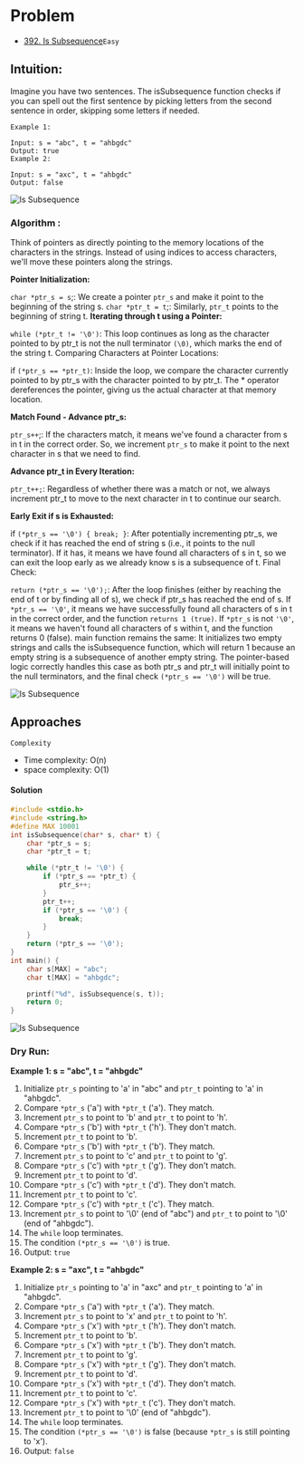 # Problem

- [392. Is Subsequence](https://leetcode.com/problems/is-subsequence/)`Easy`

## Intuition:

Imagine you have two sentences. The isSubsequence function checks if you can spell out the first sentence by picking letters from the second sentence in order, skipping some letters if needed.

```plain
Example 1:

Input: s = "abc", t = "ahbgdc"
Output: true
Example 2:

Input: s = "axc", t = "ahbgdc"
Output: false
```

![Is Subsequence](./img/392a.png "Is Subsequence")


### Algorithm :

Think of pointers as directly pointing to the memory locations of the characters in the strings. Instead of using indices to access characters, we'll move these pointers along the strings.

**Pointer Initialization:**

`char *ptr_s = s`;: We create a pointer `ptr_s` and make it point to the beginning of the string s.
`char *ptr_t = t`;: Similarly, `ptr_t` points to the beginning of string t.
**Iterating through t using a Pointer:**

`while (*ptr_t != '\0')`: This loop continues as long as the character pointed to by ptr_t is not the null terminator `(\0)`, which marks the end of the string t.
Comparing Characters at Pointer Locations:

if `(*ptr_s == *ptr_t)`: Inside the loop, we compare the character currently pointed to by ptr_s with the character pointed to by ptr_t. The * operator dereferences the pointer, giving us the actual character at that memory location.

**Match Found - Advance ptr_s:**

`ptr_s++`;: If the characters match, it means we've found a character from s in t in the correct order. So, we increment `ptr_s` to make it point to the next character in s that we need to find.

**Advance ptr_t in Every Iteration:**

`ptr_t++;`: Regardless of whether there was a match or not, we always increment ptr_t to move to the next character in t to continue our search.

**Early Exit if s is Exhausted:**

if `(*ptr_s == '\0') { break; }`: After potentially incrementing ptr_s, we check if it has reached the end of string s (i.e., it points to the null terminator). If it has, it means we have found all characters of s in t, so we can exit the loop early as we already know s is a subsequence of t.
Final Check:

`return (*ptr_s == '\0');`: After the loop finishes (either by reaching the end of t or by finding all of s), we check if ptr_s has reached the end of s.
If `*ptr_s == '\0'`, it means we have successfully found all characters of s in t in the correct order, and the function `returns 1 (true)`.
If `*ptr_s` is not `'\0'`, it means we haven't found all characters of s within t, and the function returns 0 (false).
main function remains the same: It initializes two empty strings and calls the isSubsequence function, which will return 1 because an empty string is a subsequence of another empty string. The pointer-based logic correctly handles this case as both ptr_s and ptr_t will initially point to the null terminators, and the final check `(*ptr_s == '\0')` will be true.

![Is Subsequence](./img/392b.png "Is Subsequence")


## Approaches

<code>Complexity</code>

- Time complexity: O(n)
- space complexity: O(1)


#### Solution
```c
#include <stdio.h>
#include <string.h>
#define MAX 10001
int isSubsequence(char* s, char* t) {
	char *ptr_s = s;
	char *ptr_t = t;

	while (*ptr_t != '\0') {
		if (*ptr_s == *ptr_t) {
			ptr_s++;
		}
		ptr_t++;
		if (*ptr_s == '\0') {
			break;
		}
	}
	return (*ptr_s == '\0');
}
int main() {
	char s[MAX] = "abc";
	char t[MAX] = "ahbgdc";

	printf("%d", isSubsequence(s, t));
	return 0;
}
```
![Is Subsequence](./img/392.png "Is Subsequence")

### Dry Run:

**Example 1: s = "abc", t = "ahbgdc"**

1.  Initialize `ptr_s` pointing to 'a' in "abc" and `ptr_t` pointing to 'a' in "ahbgdc".
2.  Compare `*ptr_s` ('a') with `*ptr_t` ('a'). They match.
3.  Increment `ptr_s` to point to 'b' and `ptr_t` to point to 'h'.
4.  Compare `*ptr_s` ('b') with `*ptr_t` ('h'). They don't match.
5.  Increment `ptr_t` to point to 'b'.
6.  Compare `*ptr_s` ('b') with `*ptr_t` ('b'). They match.
7.  Increment `ptr_s` to point to 'c' and `ptr_t` to point to 'g'.
8.  Compare `*ptr_s` ('c') with `*ptr_t` ('g'). They don't match.
9.  Increment `ptr_t` to point to 'd'.
10. Compare `*ptr_s` ('c') with `*ptr_t` ('d'). They don't match.
11. Increment `ptr_t` to point to 'c'.
12. Compare `*ptr_s` ('c') with `*ptr_t` ('c'). They match.
13. Increment `ptr_s` to point to '\0' (end of "abc") and `ptr_t` to point to '\0' (end of "ahbgdc").
14. The `while` loop terminates.
15. The condition `(*ptr_s == '\0')` is true.
16. Output: `true`

**Example 2: s = "axc", t = "ahbgdc"**

1.  Initialize `ptr_s` pointing to 'a' in "axc" and `ptr_t` pointing to 'a' in "ahbgdc".
2.  Compare `*ptr_s` ('a') with `*ptr_t` ('a'). They match.
3.  Increment `ptr_s` to point to 'x' and `ptr_t` to point to 'h'.
4.  Compare `*ptr_s` ('x') with `*ptr_t` ('h'). They don't match.
5.  Increment `ptr_t` to point to 'b'.
6.  Compare `*ptr_s` ('x') with `*ptr_t` ('b'). They don't match.
7.  Increment `ptr_t` to point to 'g'.
8.  Compare `*ptr_s` ('x') with `*ptr_t` ('g'). They don't match.
9.  Increment `ptr_t` to point to 'd'.
10. Compare `*ptr_s` ('x') with `*ptr_t` ('d'). They don't match.
11. Increment `ptr_t` to point to 'c'.
12. Compare `*ptr_s` ('x') with `*ptr_t` ('c'). They don't match.
13. Increment `ptr_t` to point to '\0' (end of "ahbgdc").
14. The `while` loop terminates.
15. The condition `(*ptr_s == '\0')` is false (because `*ptr_s` is still pointing to 'x').
16. Output: `false`